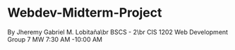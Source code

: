# Webdev-Midterm-Project
By Jheremy Gabriel M. Lobitaña\br
BSCS - 2\br
CIS 1202 Web Development Group 7 MW 7:30 AM -10:00 AM
